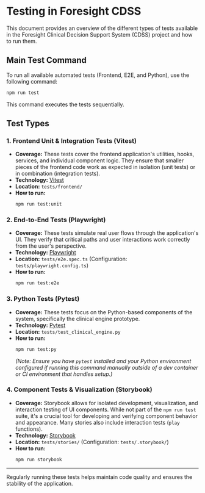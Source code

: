 # Testing in Foresight CDSS

This document provides an overview of the different types of tests available in the Foresight Clinical Decision Support System (CDSS) project and how to run them.

## Main Test Command

To run all available automated tests (Frontend, E2E, and Python), use the following command:

```bash
npm run test
```

This command executes the tests sequentially.

## Test Types

### 1. Frontend Unit & Integration Tests (Vitest)

*   **Coverage:** These tests cover the frontend application's utilities, hooks, services, and individual component logic. They ensure that smaller pieces of the frontend code work as expected in isolation (unit tests) or in combination (integration tests).
*   **Technology:** [Vitest](https://vitest.dev/)
*   **Location:** `tests/frontend/`
*   **How to run:**
    ```bash
    npm run test:unit
    ```

### 2. End-to-End Tests (Playwright)

*   **Coverage:** These tests simulate real user flows through the application's UI. They verify that critical paths and user interactions work correctly from the user's perspective.
*   **Technology:** [Playwright](https://playwright.dev/)
*   **Location:** `tests/e2e.spec.ts` (Configuration: `tests/playwright.config.ts`)
*   **How to run:**
    ```bash
    npm run test:e2e
    ```

### 3. Python Tests (Pytest)

*   **Coverage:** These tests focus on the Python-based components of the system, specifically the clinical engine prototype.
*   **Technology:** [Pytest](https://docs.pytest.org/)
*   **Location:** `tests/test_clinical_engine.py`
*   **How to run:**
    ```bash
    npm run test:py
    ```
    *(Note: Ensure you have `pytest` installed and your Python environment configured if running this command manually outside of a dev container or CI environment that handles setup.)*

### 4. Component Tests & Visualization (Storybook)

*   **Coverage:** Storybook allows for isolated development, visualization, and interaction testing of UI components. While not part of the `npm run test` suite, it's a crucial tool for developing and verifying component behavior and appearance. Many stories also include interaction tests (`play` functions).
*   **Technology:** [Storybook](https://storybook.js.org/)
*   **Location:** `tests/stories/` (Configuration: `tests/.storybook/`)
*   **How to run:**
    ```bash
    npm run storybook
    ```

---

Regularly running these tests helps maintain code quality and ensures the stability of the application.
